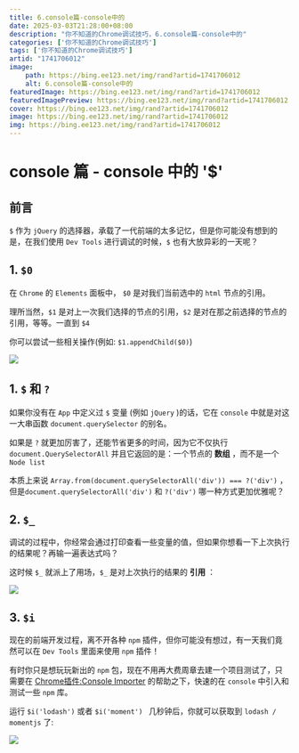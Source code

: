 ```yaml
---
title: 6.console篇-console中的
date: 2025-03-03T21:28:00+08:00
description: "你不知道的Chrome调试技巧，6.console篇-console中的"
categories: ['你不知道的Chrome调试技巧']
tags: ['你不知道的Chrome调试技巧']
artid: "1741706012"
image:
    path: https://bing.ee123.net/img/rand?artid=1741706012
    alt: 6.console篇-console中的
featuredImage: https://bing.ee123.net/img/rand?artid=1741706012
featuredImagePreview: https://bing.ee123.net/img/rand?artid=1741706012
cover: https://bing.ee123.net/img/rand?artid=1741706012
image: https://bing.ee123.net/img/rand?artid=1741706012
img: https://bing.ee123.net/img/rand?artid=1741706012
---
```


# console 篇 - console 中的 '$'

## 前言

`$` 作为 `jQuery` 的选择器，承载了一代前端的太多记忆，但是你可能没有想到的是，在我们使用 `Dev Tools` 进行调试的时候，`$` 也有大放异彩的一天呢？

## 1. `$0`

在 `Chrome` 的 `Elements` 面板中， `$0` 是对我们当前选中的 `html` 节点的引用。

理所当然，`$1` 是对上一次我们选择的节点的引用，`$2` 是对在那之前选择的节点的引用，等等。一直到 `$4`

你可以尝试一些相关操作(例如: `$1.appendChild($0)`)

![](https://p1-jj.byteimg.com/tos-cn-i-t2oaga2asx/gold-user-assets/2018/12/7/16785c75b56d3a80~tplv-t2oaga2asx-image.image)

## 1. `$` 和 `?`

如果你没有在 `App` 中定义过 `$` 变量 (例如 `jQuery` )的话，它在 `console` 中就是对这一大串函数 `document.querySelector` 的别名。

如果是 `?` 就更加厉害了，还能节省更多的时间，因为它不仅执行 `document.QuerySelectorAll` 并且它返回的是：一个节点的 **数组** ，而不是一个 `Node list`

本质上来说 `Array.from(document.querySelectorAll('div')) === ?('div')` ，但是`document.querySelectorAll('div')` 和 `?('div')` 哪一种方式更加优雅呢？

## 2. `$_`

调试的过程中，你经常会通过打印查看一些变量的值，但如果你想看一下上次执行的结果呢？再输一遍表达式吗？ 

这时候 `$_` 就派上了用场，`$_` 是对上次执行的结果的 **引用** ：

![](https://p1-jj.byteimg.com/tos-cn-i-t2oaga2asx/gold-user-assets/2018/12/7/16785d333e7c1d7f~tplv-t2oaga2asx-image.image)

## 3. `$i`

现在的前端开发过程，离不开各种 `npm` 插件，但你可能没有想过，有一天我们竟然可以在 `Dev Tools` 里面来使用 `npm` 插件！

有时你只是想玩玩新出的 `npm` 包，现在不用再大费周章去建一个项目测试了，只需要在 [Chrome插件:Console Importer](https://chrome.google.com/webstore/detail/console-importer/hgajpakhafplebkdljleajgbpdmplhie/related) 的帮助之下，快速的在 `console` 中引入和测试一些 `npm` 库。

运行 `$i('lodash')` 或者 `$i('moment') ` 几秒钟后，你就可以获取到 `lodash / momentjs` 了:

![](https://p1-jj.byteimg.com/tos-cn-i-t2oaga2asx/gold-user-assets/2018/12/7/16785da0dea963fb~tplv-t2oaga2asx-image.image)